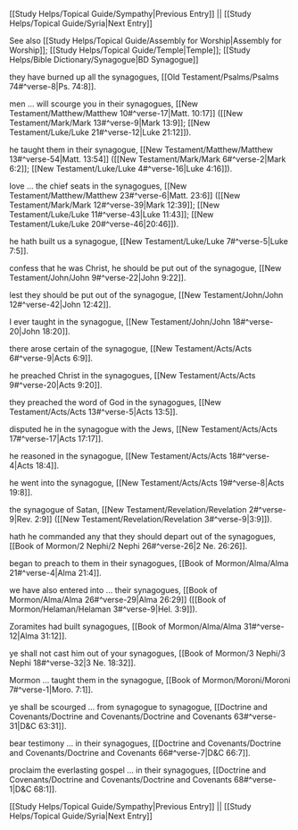[[Study Helps/Topical Guide/Sympathy|Previous Entry]]  ||  [[Study Helps/Topical Guide/Syria|Next Entry]]

 See also [[Study Helps/Topical Guide/Assembly for Worship|Assembly for Worship]]; [[Study Helps/Topical Guide/Temple|Temple]]; [[Study Helps/Bible Dictionary/Synagogue|BD Synagogue]]

 they have burned up all the synagogues, [[Old Testament/Psalms/Psalms 74#^verse-8|Ps. 74:8]].

 men ... will scourge you in their synagogues, [[New Testament/Matthew/Matthew 10#^verse-17|Matt. 10:17]] ([[New Testament/Mark/Mark 13#^verse-9|Mark 13:9]]; [[New Testament/Luke/Luke 21#^verse-12|Luke 21:12]]).

 he taught them in their synagogue, [[New Testament/Matthew/Matthew 13#^verse-54|Matt. 13:54]] ([[New Testament/Mark/Mark 6#^verse-2|Mark 6:2]]; [[New Testament/Luke/Luke 4#^verse-16|Luke 4:16]]).

 love ... the chief seats in the synagogues, [[New Testament/Matthew/Matthew 23#^verse-6|Matt. 23:6]] ([[New Testament/Mark/Mark 12#^verse-39|Mark 12:39]]; [[New Testament/Luke/Luke 11#^verse-43|Luke 11:43]]; [[New Testament/Luke/Luke 20#^verse-46|20:46]]).

 he hath built us a synagogue, [[New Testament/Luke/Luke 7#^verse-5|Luke 7:5]].

 confess that he was Christ, he should be put out of the synagogue, [[New Testament/John/John 9#^verse-22|John 9:22]].

 lest they should be put out of the synagogue, [[New Testament/John/John 12#^verse-42|John 12:42]].

 I ever taught in the synagogue, [[New Testament/John/John 18#^verse-20|John 18:20]].

 there arose certain of the synagogue, [[New Testament/Acts/Acts 6#^verse-9|Acts 6:9]].

 he preached Christ in the synagogues, [[New Testament/Acts/Acts 9#^verse-20|Acts 9:20]].

 they preached the word of God in the synagogues, [[New Testament/Acts/Acts 13#^verse-5|Acts 13:5]].

 disputed he in the synagogue with the Jews, [[New Testament/Acts/Acts 17#^verse-17|Acts 17:17]].

 he reasoned in the synagogue, [[New Testament/Acts/Acts 18#^verse-4|Acts 18:4]].

 he went into the synagogue, [[New Testament/Acts/Acts 19#^verse-8|Acts 19:8]].

 the synagogue of Satan, [[New Testament/Revelation/Revelation 2#^verse-9|Rev. 2:9]] ([[New Testament/Revelation/Revelation 3#^verse-9|3:9]]).

 hath he commanded any that they should depart out of the synagogues, [[Book of Mormon/2 Nephi/2 Nephi 26#^verse-26|2 Ne. 26:26]].

 began to preach to them in their synagogues, [[Book of Mormon/Alma/Alma 21#^verse-4|Alma 21:4]].

 we have also entered into ... their synagogues, [[Book of Mormon/Alma/Alma 26#^verse-29|Alma 26:29]] ([[Book of Mormon/Helaman/Helaman 3#^verse-9|Hel. 3:9]]).

 Zoramites had built synagogues, [[Book of Mormon/Alma/Alma 31#^verse-12|Alma 31:12]].

 ye shall not cast him out of your synagogues, [[Book of Mormon/3 Nephi/3 Nephi 18#^verse-32|3 Ne. 18:32]].

 Mormon ... taught them in the synagogue, [[Book of Mormon/Moroni/Moroni 7#^verse-1|Moro. 7:1]].

 ye shall be scourged ... from synagogue to synagogue, [[Doctrine and Covenants/Doctrine and Covenants/Doctrine and Covenants 63#^verse-31|D&C 63:31]].

 bear testimony ... in their synagogues, [[Doctrine and Covenants/Doctrine and Covenants/Doctrine and Covenants 66#^verse-7|D&C 66:7]].

 proclaim the everlasting gospel ... in their synagogues, [[Doctrine and Covenants/Doctrine and Covenants/Doctrine and Covenants 68#^verse-1|D&C 68:1]].

[[Study Helps/Topical Guide/Sympathy|Previous Entry]]  ||  [[Study Helps/Topical Guide/Syria|Next Entry]]